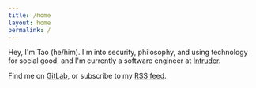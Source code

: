 ```yaml
---
title: /home
layout: home
permalink: /
---
```


Hey, I'm Tao (he/him). I'm into security, philosophy, and using technology
for social good, and I'm currently a software engineer at [Intruder](https://www.intruder.io/).

Find me on [GitLab](https://gitlab.com/tao_oat/), or subscribe to my [RSS feed](/feed.xml).

